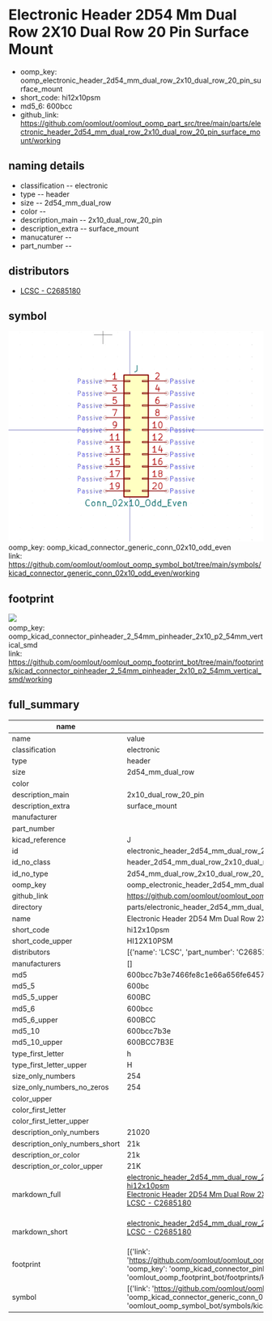 # Electronic Header 2D54 Mm Dual Row 2X10 Dual Row 20 Pin Surface Mount

  
* oomp_key: oomp_electronic_header_2d54_mm_dual_row_2x10_dual_row_20_pin_surface_mount 
* short_code: hi12x10psm
* md5_6: 600bcc  
* github_link: https://github.com/oomlout/oomlout_oomp_part_src/tree/main/parts/electronic_header_2d54_mm_dual_row_2x10_dual_row_20_pin_surface_mount/working  
## naming details
* classification -- electronic
* type -- header
* size -- 2d54_mm_dual_row
* color -- 
* description_main -- 2x10_dual_row_20_pin
* description_extra -- surface_mount
* manucaturer -- 
* part_number -- 

## distributors
* [LCSC - C2685180](https://lcsc.com/product-detail/C2685180.html)  


## symbol

![](symbol/0/working/working_600.png)  
oomp_key: oomp_kicad_connector_generic_conn_02x10_odd_even  
link: https://github.com/oomlout/oomlout_oomp_symbol_bot/tree/main/symbols/kicad_connector_generic_conn_02x10_odd_even/working  

## footprint

![](footprint/0/working/working_600.png)  
oomp_key: oomp_kicad_connector_pinheader_2_54mm_pinheader_2x10_p2_54mm_vertical_smd  
link: https://github.com/oomlout/oomlout_oomp_footprint_bot/tree/main/footprints/kicad_connector_pinheader_2_54mm_pinheader_2x10_p2_54mm_vertical_smd/working  

## full_summary
| name | value | 
| --- | --- | 
| name | value | 
| classification | electronic | 
| type | header | 
| size | 2d54_mm_dual_row | 
| color |  | 
| description_main | 2x10_dual_row_20_pin | 
| description_extra | surface_mount | 
| manufacturer |  | 
| part_number |  | 
| kicad_reference | J | 
| id | electronic_header_2d54_mm_dual_row_2x10_dual_row_20_pin_surface_mount | 
| id_no_class | header_2d54_mm_dual_row_2x10_dual_row_20_pin_surface_mount | 
| id_no_type | 2d54_mm_dual_row_2x10_dual_row_20_pin_surface_mount | 
| oomp_key | oomp_electronic_header_2d54_mm_dual_row_2x10_dual_row_20_pin_surface_mount | 
| github_link | https://github.com/oomlout/oomlout_oomp_part_src/tree/main/parts/electronic_header_2d54_mm_dual_row_2x10_dual_row_20_pin_surface_mount/working | 
| directory | parts/electronic_header_2d54_mm_dual_row_2x10_dual_row_20_pin_surface_mount | 
| name | Electronic Header 2D54 Mm Dual Row 2X10 Dual Row 20 Pin Surface Mount | 
| short_code | hi12x10psm | 
| short_code_upper | HI12X10PSM | 
| distributors | [{'name': 'LCSC', 'part_number': 'C2685180', 'link': 'https://lcsc.com/product-detail/C2685180.html', 'id': 'distributor_lcsc'}] | 
| manufacturers | [] | 
| md5 | 600bcc7b3e7466fe8c1e66a656fe6457 | 
| md5_5 | 600bc | 
| md5_5_upper | 600BC | 
| md5_6 | 600bcc | 
| md5_6_upper | 600BCC | 
| md5_10 | 600bcc7b3e | 
| md5_10_upper | 600BCC7B3E | 
| type_first_letter | h | 
| type_first_letter_upper | H | 
| size_only_numbers | 254 | 
| size_only_numbers_no_zeros | 254 | 
| color_upper |  | 
| color_first_letter |  | 
| color_first_letter_upper |  | 
| description_only_numbers | 21020 | 
| description_only_numbers_short | 21k | 
| description_or_color | 21k | 
| description_or_color_upper | 21K | 
| markdown_full | [electronic_header_2d54_mm_dual_row_2x10_dual_row_20_pin_surface_mount](https://github.com/oomlout/oomlout_oomp_part_src/tree/main/parts/electronic_header_2d54_mm_dual_row_2x10_dual_row_20_pin_surface_mount/working)<br>[hi12x10psm](https://github.com/oomlout/oomlout_oomp_part_src/tree/main/parts/electronic_header_2d54_mm_dual_row_2x10_dual_row_20_pin_surface_mount/working)<br>[Electronic Header 2D54 Mm Dual Row 2X10 Dual Row 20 Pin Surface Mount](https://github.com/oomlout/oomlout_oomp_part_src/tree/main/parts/electronic_header_2d54_mm_dual_row_2x10_dual_row_20_pin_surface_mount/working)<br>[LCSC - C2685180<br>](https://lcsc.com/product-detail/C2685180.html)<br> | 
| markdown_short | [electronic_header_2d54_mm_dual_row_2x10_dual_row_20_pin_surface_mount](https://github.com/oomlout/oomlout_oomp_part_src/tree/main/parts/electronic_header_2d54_mm_dual_row_2x10_dual_row_20_pin_surface_mount/working)<br>[LCSC - C2685180<br>](https://lcsc.com/product-detail/C2685180.html)<br> | 
| footprint | [{'link': 'https://github.com/oomlout/oomlout_oomp_footprint_bot/tree/main/foootprntss/kicad_connector_pinheader_2_54mm_pinheader_2x10_p2_54mm_vertical_smd', 'oomp_key': 'oomp_kicad_connector_pinheader_2_54mm_pinheader_2x10_p2_54mm_vertical_smd', 'directory': 'oomlout_oomp_footprint_bot/footprints/kicad_connector_pinheader_2_54mm_pinheader_2x10_p2_54mm_vertical_smd//working/working.kicad_mod'}] | 
| symbol | [{'link': 'https://github.com/oomlout/oomlout_oomp_symbol_bot/tree/main/symbols/kicad_connector_generic_conn_02x10_odd_even', 'oomp_key': 'oomp_kicad_connector_generic_conn_02x10_odd_even', 'directory': 'oomlout_oomp_symbol_bot/symbols/kicad_connector_generic_conn_02x10_odd_even//working/working.kicad_sym'}] | 
